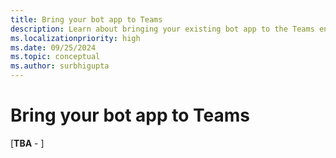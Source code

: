```yaml
---
title: Bring your bot app to Teams
description: Learn about bringing your existing bot app to the Teams environment
ms.localizationpriority: high
ms.date: 09/25/2024
ms.topic: conceptual
ms.author: surbhigupta
---
```


# Bring your bot app to Teams

[**TBA** - ]
